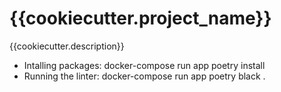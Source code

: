 {{cookiecutter.project_name}}
==============================

{{cookiecutter.description}}

- Intalling packages: docker-compose run app poetry install
- Running the linter: docker-compose run app poetry black .
